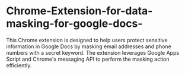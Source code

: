 # Chrome-Extension-for-data-masking-for-google-docs-
This Chrome extension is designed to help users protect sensitive information in Google Docs by masking email addresses and phone numbers with a secret keyword. The extension leverages Google Apps Script and Chrome's messaging API to perform the masking action efficiently.
